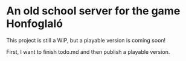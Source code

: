 # An old school server for the game Honfoglaló

This project is still a WIP, but a playable version is coming soon!

First, I want to finish todo.md and then publish a playable version.
